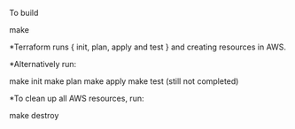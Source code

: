 To build

make 

*Terraform runs { init, plan, apply and test } and creating resources in AWS.

*Alternatively run:

make init 
make plan 
make apply
make test (still not completed)

*To clean up all AWS resources, run:

make destroy
